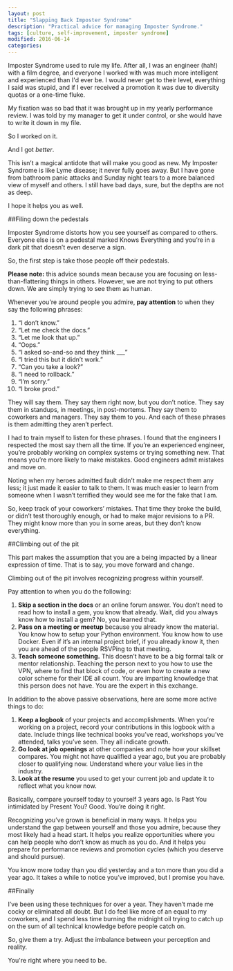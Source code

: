 ```yaml
---
layout: post
title: "Slapping Back Imposter Syndrome"
description: "Practical advice for managing Imposter Syndrome."
tags: [culture, self-improvement, imposter syndrome]
modified: 2016-06-14
categories: 
---
```


Imposter Syndrome used to rule my life. After all, I was an engineer (hah!) with a film degree, and everyone I worked with was much more intelligent and experienced than I'd ever be. I would never get to their level, everything I said was stupid, and if I ever received a promotion it was due to diversity quotas or a one-time fluke.

My fixation was so bad that it was brought up in my yearly performance review. I was told by my manager to get it under control, or she would have to write it down in my file.

So I worked on it.

And I got *better*.

This isn’t a magical antidote that will make you good as new. My Imposter Syndrome is like Lyme disease; it never fully goes away. But I have gone from bathroom panic attacks and Sunday night tears to a more balanced view of myself and others. I still have bad days, sure, but the depths are not as deep.

I hope it helps you as well.

<!-- more -->

##Filing down the pedestals

Imposter Syndrome distorts how you see yourself as compared to others. Everyone else is on a pedestal marked Knows Everything and you’re in a dark pit that doesn’t even deserve a sign.

So, the first step is take those people off their pedestals.

**Please note:** this advice sounds mean because you are focusing on less-than-flattering things in others. However, we are not trying to put others down. We are simply trying to see them as human.

Whenever you're around people you admire, **pay attention** to when they say the following phrases:

1. “I don’t know.”
2. “Let me check the docs.”
3. “Let me look that up.”
4. “Oops.”
5. “I asked so-and-so and they think ___”
6. “I tried this but it didn’t work.”
7. “Can you take a look?”
8. “I need to rollback.”
9. “I’m sorry.”
10. “I broke prod.”

They will say them. They say them right now, but you don’t notice. They say them in standups, in meetings, in post-mortems. They say them to coworkers and managers. They say them to you. And each of these phrases is them admitting they aren’t perfect.

I had to train myself to listen for these phrases. I found that the engineers I respected the most say them all the time. If you’re an experienced engineer, you’re probably working on complex systems or trying something new. That means you’re more likely to make mistakes. Good engineers admit mistakes and move on.

Noting when my heroes admitted fault didn’t make me respect them any less; it just made it easier to talk to them. It was much easier to learn from someone when I wasn’t terrified they would see me for the fake that I am.

So, keep track of your coworkers’ mistakes. That time they broke the build, or didn’t test thoroughly enough, or had to make major revisions to a PR. They might know more than you in some areas, but they don’t know everything.

##Climbing out of the pit

This part makes the assumption that you are a being impacted by a linear expression of time. That is to say, you move forward and change.

Climbing out of the pit involves recognizing progress within yourself.

Pay attention to when you do the following:

1. **Skip a section in the docs** or an online forum answer. You don’t need to read how to install a gem, you know that already. Wait, did you always know how to install a gem? No, you learned that.
2. **Pass on a meeting or meetup** because you already know the material. You know how to setup your Python environment. You know how to use Docker. Even if it’s an internal project brief, if you already know it, then you are ahead of the people RSVPing to that meeting.
3. **Teach someone something.** This doesn’t have to be a big formal talk or mentor relationship. Teaching the person next to you how to use the VPN, where to find that block of code, or even how to create a new color scheme for their IDE all count. You are imparting knowledge that this person does not have. You are the expert in this exchange.

In addition to the above passive observations, here are some more active things to do:

1. **Keep a logbook** of your projects and accomplishments. When you’re working on a project, record your contributions in this logbook with a date. Include things like technical books you’ve read, workshops you’ve attended, talks you’ve seen. They all indicate growth.
2. **Go look at job openings** at other companies and note how your skillset compares. You might not have qualified a year ago, but you are probably closer to qualifying now. Understand where your value lies in the industry.
3. **Look at the resume** you used to get your current job and update it to reflect what you know now.

Basically, compare yourself today to yourself 3 years ago. Is Past You intimidated by Present You? Good. You’re doing it right.

Recognizing you’ve grown is beneficial in many ways. It helps you understand the gap between yourself and those you admire, because they most likely had a head start. It helps you realize opportunities where you can help people who don’t know as much as you do. And it helps you prepare for performance reviews and promotion cycles (which you deserve and should pursue).

You know more today than you did yesterday and a ton more than you did a year ago. It takes a while to notice you’ve improved, but I promise you have.

##Finally

I’ve been using these techniques for over a year. They haven’t made me cocky or eliminated all doubt. But I do feel like more of an equal to my coworkers, and I spend less time burning the midnight oil trying to catch up on the sum of all technical knowledge before people catch on.

So, give them a try. Adjust the imbalance between your perception and reality. 

You're right where you need to be.





